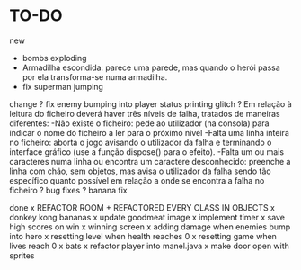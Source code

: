 # TO-DO

new
- bombs exploding
- Armadilha escondida: parece uma parede, mas quando o herói passa por ela transforma-se numa armadilha.
- fix superman jumping

change
? fix enemy bumping into player status printing glitch
? Em relação à leitura do ficheiro deverá haver três níveis de falha, tratados de maneiras diferentes:
	-Não existe o ficheiro: pede ao utilizador (na consola) para indicar o nome do ficheiro a ler para o próximo nível
	-Falta uma linha inteira no ficheiro: aborta o jogo avisando o utilizador da falha e terminando o interface gráfico (use a 			 função dispose() 		para o efeito).
	-Falta um ou mais caracteres numa linha ou encontra um caractere desconhecido: preenche a linha com chão, sem objetos, mas avisa 	 o utilizador 	da falha sendo tão específico quanto possível em relação a onde se encontra a falha no ficheiro 
? bug fixes
? banana fix

done
x REFACTOR ROOM + REFACTORED EVERY CLASS IN OBJECTS
x donkey kong bananas
x update goodmeat image
x implement timer
x save high scores on win
x winning screen
x adding damage when enemies bump into hero
x resetting level when health reaches 0
x resetting game when lives reach 0
x bats
x refactor player into manel.java
x make door open with sprites